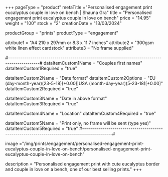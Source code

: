 +++
pageType = "product"
metaTitle ="Personalised engagement print eucalyptus couple in love on bench | Shauna Gra"
title = "Personalised engagement print eucalyptus couple in love on bench"
price = "14.95"
weight = "100" 
stock = "2"
creationDate = "13/03/2024"

productGroup = "prints"
productType = "engagement"

 
attribute1 = "A4 210 x 297mm or 8.3 x 11.7 inches" 
attribute2 = "300gsm white linen effect cardstock"
attribute3 = "No frame supplied"

#---------------------------------------------------------------------------------------------#
dataItemCustom1Name = "Couples first names"
dataItemCustom1Required = "true"

dataItemCustom2Name = "Date format"
dataItemCustom2Options = "EU (day-month-year)(23-5-18)[+0.00]|USA (month-day-year)(5-23-18)[+0.00]"
dataItemCustom2Required = "true"

dataItemCustom3Name = "Date in above format"
dataItemCustom3Required = "true"

dataItemCustom4Name = "Location"
dataItemCustom4Required = "true"

dataItemCustom5Name = "Print only, no frame will be sent (type yes)"
dataItemCustom5Required = "true"
#---------------------------------------------------------------------------------------------#

image ="/img/prints/engagement/personalised-engagement-print-eucalyptus-couple-in-love-on-bench/personalised-engagement-print-eucalyptus-couple-in-love-on-bench"

description = "Personalised engagement print with cute eucalyptus border and couple in love on a bench, one of our best selling prints."
+++
